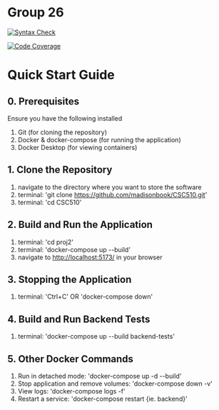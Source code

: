 # Group 26

[![Syntax Check](https://github.com/madisonbook/CSC510/actions/workflows/syntax-check.yml/badge.svg?branch=alicebadges)](https://github.com/madisonbook/CSC510/actions/workflows/syntax-check.yml)

[![Code Coverage](https://codecov.io/gh/madisonbook/CSC510/branch/alicebadges/graph/badge.svg)](https://codecov.io/gh/madisonbook/CSC510)


# Quick Start Guide

## 0. Prerequisites
Ensure you have the following installed
1. Git (for cloning the repository)
2. Docker & docker-compose (for running the application)
3. Docker Desktop (for viewing containers)

## 1. Clone the Repository
1. navigate to the directory where you want to store the software
2. terminal: 'git clone https://github.com/madisonbook/CSC510.git'
3. terminal: 'cd CSC510'

## 2. Build and Run the Application
1. terminal: 'cd proj2'
2. terminal: 'docker-compose up --build'
3. navigate to [http://localhost:5173/](http://localhost:5173/) in your browser

## 3. Stopping the Application
1. terminal: 'Ctrl+C' OR 'docker-compose down'

## 4. Build and Run Backend Tests
1. terminal: 'docker-compose up --build backend-tests'

## 5. Other Docker Commands
1. Run in detached mode: 'docker-compose up -d --build'
2. Stop application and remove volumes: 'docker-compose down -v'
3. View logs: 'docker-compose logs -f'
4. Restart a service: 'docker-compose restart {ie. backend}'
